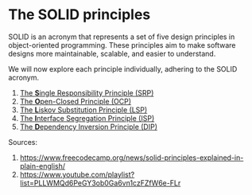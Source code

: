 # The SOLID principles

SOLID is an acronym that represents a set of five design principles in object-oriented programming. These principles aim to make software designs more maintainable, scalable, and easier to understand.

We will now explore each principle individually, adhering to the SOLID acronym.

1. [The **S**ingle Responsibility Principle (SRP)](./SRP.md)
2. [The **O**pen-Closed Principle (OCP)](./OCP.md)
3. [The **L**iskov Substitution Principle (LSP)](./LSP.md)
4. [The **I**nterface Segregation Principle (ISP)](./ISP.md)
5. [The **D**ependency Inversion Principle (DIP)](./DIP.md)

Sources: 
1. https://www.freecodecamp.org/news/solid-principles-explained-in-plain-english/
2. https://www.youtube.com/playlist?list=PLLWMQd6PeGY3ob0Ga6vn1czFZfW6e-FLr